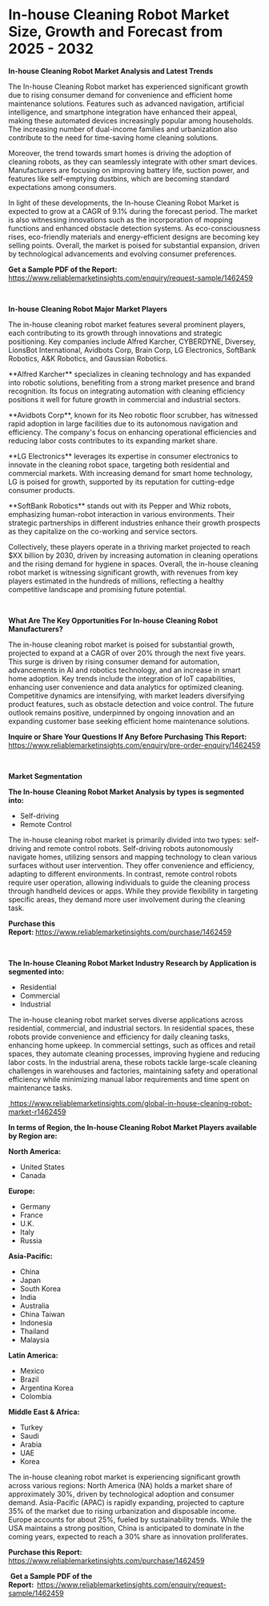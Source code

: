 <p><h1>In-house Cleaning Robot Market Size, Growth and Forecast from 2025 - 2032</h1></p><p><strong>In-house Cleaning Robot Market Analysis and Latest Trends</strong></p>
<p><p>The In-house Cleaning Robot market has experienced significant growth due to rising consumer demand for convenience and efficient home maintenance solutions. Features such as advanced navigation, artificial intelligence, and smartphone integration have enhanced their appeal, making these automated devices increasingly popular among households. The increasing number of dual-income families and urbanization also contribute to the need for time-saving home cleaning solutions.</p><p>Moreover, the trend towards smart homes is driving the adoption of cleaning robots, as they can seamlessly integrate with other smart devices. Manufacturers are focusing on improving battery life, suction power, and features like self-emptying dustbins, which are becoming standard expectations among consumers. </p><p>In light of these developments, the In-house Cleaning Robot Market is expected to grow at a CAGR of 9.1% during the forecast period. The market is also witnessing innovations such as the incorporation of mopping functions and enhanced obstacle detection systems. As eco-consciousness rises, eco-friendly materials and energy-efficient designs are becoming key selling points. Overall, the market is poised for substantial expansion, driven by technological advancements and evolving consumer preferences.</p></p>
<p><strong>Get a Sample PDF of the Report:&nbsp;</strong> <a href="https://www.reliablemarketinsights.com/enquiry/request-sample/1462459?utm_campaign=2745&utm_medium=2&utm_source=Github&utm_content=ia&utm_term=16042025&utm_id=in-house-cleaning-robot">https://www.reliablemarketinsights.com/enquiry/request-sample/1462459</a></p>
<p>&nbsp;</p>
<p><strong>In-house Cleaning Robot Major Market Players</strong></p>
<p><p>The in-house cleaning robot market features several prominent players, each contributing to its growth through innovations and strategic positioning. Key companies include Alfred Karcher, CYBERDYNE, Diversey, LionsBot International, Avidbots Corp, Brain Corp, LG Electronics, SoftBank Robotics, A&K Robotics, and Gaussian Robotics.</p><p>**Alfred Karcher** specializes in cleaning technology and has expanded into robotic solutions, benefiting from a strong market presence and brand recognition. Its focus on integrating automation with cleaning efficiency positions it well for future growth in commercial and industrial sectors.</p><p>**Avidbots Corp**, known for its Neo robotic floor scrubber, has witnessed rapid adoption in large facilities due to its autonomous navigation and efficiency. The company's focus on enhancing operational efficiencies and reducing labor costs contributes to its expanding market share.</p><p>**LG Electronics** leverages its expertise in consumer electronics to innovate in the cleaning robot space, targeting both residential and commercial markets. With increasing demand for smart home technology, LG is poised for growth, supported by its reputation for cutting-edge consumer products.</p><p>**SoftBank Robotics** stands out with its Pepper and Whiz robots, emphasizing human-robot interaction in various environments. Their strategic partnerships in different industries enhance their growth prospects as they capitalize on the co-working and service sectors.</p><p>Collectively, these players operate in a thriving market projected to reach $XX billion by 2030, driven by increasing automation in cleaning operations and the rising demand for hygiene in spaces. Overall, the in-house cleaning robot market is witnessing significant growth, with revenues from key players estimated in the hundreds of millions, reflecting a healthy competitive landscape and promising future potential.</p></p>
<p>&nbsp;</p>
<p><strong>What Are The Key Opportunities For In-house Cleaning Robot Manufacturers?</strong></p>
<p><p>The in-house cleaning robot market is poised for substantial growth, projected to expand at a CAGR of over 20% through the next five years. This surge is driven by rising consumer demand for automation, advancements in AI and robotics technology, and an increase in smart home adoption. Key trends include the integration of IoT capabilities, enhancing user convenience and data analytics for optimized cleaning. Competitive dynamics are intensifying, with market leaders diversifying product features, such as obstacle detection and voice control. The future outlook remains positive, underpinned by ongoing innovation and an expanding customer base seeking efficient home maintenance solutions.</p></p>
<p><strong>Inquire or Share Your Questions If Any Before Purchasing This Report:</strong> <a href="https://www.reliablemarketinsights.com/enquiry/pre-order-enquiry/1462459?utm_campaign=2745&utm_medium=2&utm_source=Github&utm_content=ia&utm_term=16042025&utm_id=in-house-cleaning-robot">https://www.reliablemarketinsights.com/enquiry/pre-order-enquiry/1462459</a></p>
<p>&nbsp;</p>
<p><strong>Market Segmentation</strong></p>
<p><strong>The In-house Cleaning Robot Market Analysis by types is segmented into:</strong></p>
<p><ul><li>Self-driving</li><li>Remote Control</li></ul></p>
<p><p>The in-house cleaning robot market is primarily divided into two types: self-driving and remote control robots. Self-driving robots autonomously navigate homes, utilizing sensors and mapping technology to clean various surfaces without user intervention. They offer convenience and efficiency, adapting to different environments. In contrast, remote control robots require user operation, allowing individuals to guide the cleaning process through handheld devices or apps. While they provide flexibility in targeting specific areas, they demand more user involvement during the cleaning task.</p></p>
<p><strong>Purchase this Report:&nbsp;</strong><a href="https://www.reliablemarketinsights.com/purchase/1462459?utm_campaign=2745&utm_medium=2&utm_source=Github&utm_content=ia&utm_term=16042025&utm_id=in-house-cleaning-robot">https://www.reliablemarketinsights.com/purchase/1462459</a></p>
<p>&nbsp;</p>
<p><strong>The In-house Cleaning Robot Market Industry Research by Application is segmented into:</strong></p>
<p><ul><li>Residential</li><li>Commercial</li><li>Industrial</li></ul></p>
<p><p>The in-house cleaning robot market serves diverse applications across residential, commercial, and industrial sectors. In residential spaces, these robots provide convenience and efficiency for daily cleaning tasks, enhancing home upkeep. In commercial settings, such as offices and retail spaces, they automate cleaning processes, improving hygiene and reducing labor costs. In the industrial arena, these robots tackle large-scale cleaning challenges in warehouses and factories, maintaining safety and operational efficiency while minimizing manual labor requirements and time spent on maintenance tasks.</p></p>
<p><a href="https://www.reliablemarketinsights.com/global-in-house-cleaning-robot-market-r1462459?utm_campaign=2745&utm_medium=2&utm_source=Github&utm_content=ia&utm_term=16042025&utm_id=in-house-cleaning-robot">&nbsp;https://www.reliablemarketinsights.com/global-in-house-cleaning-robot-market-r1462459</a></p>
<p><strong>In terms of Region, the In-house Cleaning Robot Market Players available by Region are:</strong></p>
<p>
    <p> <strong> North America: </strong>
        <ul>
            <li>United States</li>
            <li>Canada</li>
        </ul>
        </p> 
    <p> <strong> Europe: </strong>
        <ul>
            <li>Germany</li>
            <li>France</li>
            <li>U.K.</li>
            <li>Italy</li>
            <li>Russia</li>
        </ul>
        </p> 
    <p> <strong> Asia-Pacific: </strong>
        <ul>
            <li>China</li>
            <li>Japan</li>
            <li>South Korea</li>
            <li>India</li>
            <li>Australia</li>
            <li>China Taiwan</li>
            <li>Indonesia</li>
            <li>Thailand</li>
            <li>Malaysia</li>
        </ul>
        </p> 
    <p> <strong> Latin America: </strong>
        <ul>
            <li>Mexico</li>
            <li>Brazil</li>
            <li>Argentina Korea</li>
            <li>Colombia</li>
        </ul>
        </p> 
    <p> <strong> Middle East & Africa: </strong>
        <ul>
            <li>Turkey</li>
            <li>Saudi</li>
            <li>Arabia</li>
            <li>UAE</li>
            <li>Korea</li>
        </ul>
    </p>
    </p>
<p><p>The in-house cleaning robot market is experiencing significant growth across various regions: North America (NA) holds a market share of approximately 30%, driven by technological adoption and consumer demand. Asia-Pacific (APAC) is rapidly expanding, projected to capture 35% of the market due to rising urbanization and disposable income. Europe accounts for about 25%, fueled by sustainability trends. While the USA maintains a strong position, China is anticipated to dominate in the coming years, expected to reach a 30% share as innovation proliferates.</p></p>
<p><strong>Purchase this Report: </strong><a href="https://www.reliablemarketinsights.com/purchase/1462459?utm_campaign=2745&utm_medium=2&utm_source=Github&utm_content=ia&utm_term=16042025&utm_id=in-house-cleaning-robot">https://www.reliablemarketinsights.com/purchase/1462459</a></p>
<p>&nbsp;<strong>Get a Sample PDF of the Report:&nbsp;&nbsp;</strong><a href="https://www.reliablemarketinsights.com/enquiry/request-sample/1462459?utm_campaign=2745&utm_medium=2&utm_source=Github&utm_content=ia&utm_term=16042025&utm_id=in-house-cleaning-robot">https://www.reliablemarketinsights.com/enquiry/request-sample/1462459</a></p>
<p><strong></strong></p>
<p><p></p><p></p><p></p></p>